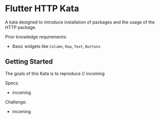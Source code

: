 # Flutter HTTP Kata

A kata designed to introduce installation of packages and the usage of the HTTP package.

Prior knowledge requirements:
- Basic widgets like `Column`, `Row`, `Text`, `Buttons`

## Getting Started

The goals of this Kata is to reproduce // incoming

Specs:
- incoming

Challenge:
- incoming
